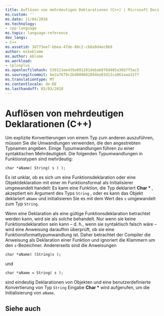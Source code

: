 ```yaml
---
title: Auflösen von mehrdeutigen Deklarationen (C++) | Microsoft Docs
ms.custom: ''
ms.date: 11/04/2016
ms.technology:
- cpp-language
ms.topic: language-reference
dev_langs:
- C++
ms.assetid: 3d773ee7-bbea-47de-80c2-cb0a9d4ec0b9
author: mikeblome
ms.author: mblome
ms.workload:
- cplusplus
ms.openlocfilehash: 530111ee439a991201debab876d485a36b7f5ac5
ms.sourcegitcommit: be2a7679c2bd80968204dee03d13ca961eaa31ff
ms.translationtype: MT
ms.contentlocale: de-DE
ms.lasthandoff: 05/03/2018
---
```

# <a name="resolving-ambiguous-declarations-c"></a>Auflösen von mehrdeutigen Deklarationen (C++)
Um explizite Konvertierungen von einem Typ zum anderen auszuführen, müssen Sie die Umwandlungen verwenden, die den angestrebten Typnamen angeben. Einige Typumwandlungen führen zu einer syntaktischen Mehrdeutigkeit. Die folgenden Typumwandlungen in Funktionstypen sind mehrdeutig:  
  
```  
char *aName( String( s ) );  
```  
  
 Es ist unklar, ob es sich um eine Funktionsdeklaration oder eine Objektdeklaration mit einer im Funktionsformat als Initialisierer umgewandelt handelt: Es kann eine Funktion, die Typ deklariert **Char \***  , akzeptiert ein Argument des Typs `String` , oder es kann das Objekt deklariert `aName` und initialisieren Sie es mit dem Wert des `s` umgewandelt zum Typ `String`.  
  
 Wenn eine Deklaration als eine gültige Funktionsdeklaration betrachtet werden kann, wird sie als solche behandelt. Nur wenn sie keine Funktionsdeklaration sein kann – d. h., wenn sie syntaktisch falsch wäre – wird eine Anweisung daraufhin überprüft, ob sie eine Funktionsformattypumwandlung ist. Daher betrachtet der Compiler die Anweisung als Deklaration einer Funktion und ignoriert die Klammern um den `s`-Bezeichner. Andererseits sind die Anweisungen  
  
```  
char *aName( (String)s );  
```  
  
 und  
  
```  
char *aName = String( s );  
```  
  
 sind eindeutig Deklarationen von Objekten und eine benutzerdefinierte Konvertierung von Typ `String` Eingabe **Char \***  wird aufgerufen, um die Initialisierung von `aName`.  
  
## <a name="see-also"></a>Siehe auch  
 